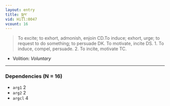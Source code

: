 ```yaml
---
layout: entry
title: སྐུལ་
vid: Hill:0047
vcount: 16
---
```

> To excite; to exhort, admonish, enjoin CD\.To induce; exhort, urge; to request to do something; to persuade DK\. To motivate, incite DS\. 1\. To induce, compel, persuade\. 2\. To incite, motivate TC\.

* Volition: _Voluntary_

---

### Dependencies (N = 16)
* `arg1` 2
* `arg2` 2
* `argcl` 4
